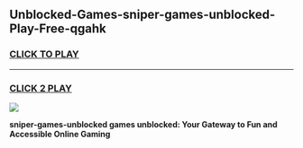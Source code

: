 
## Unblocked-Games-sniper-games-unblocked-Play-Free-qgahk
<h3>
<a href="https://premium76.site?title=sniper-games-unblocked&ref=21A">CLICK TO PLAY</a></h3>
<hr>

<h3>
<a href="https://premium76.site?title=sniper-games-unblocked&ref=21A">CLICK 2 PLAY</a>
  
</h3>

<a href="https://premium76.site?title=sniper-games-unblocked&ref=21A"><img src="https://clearcache.store/games.png"></a>


**sniper-games-unblocked games unblocked: Your Gateway to Fun and Accessible Online Gaming**

